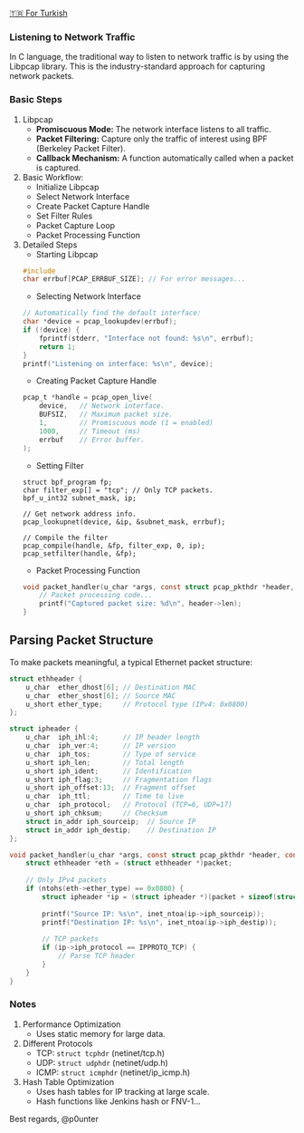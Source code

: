<a href="https://github.com/trycatchh/protecton_defender/blob/documents/A%C4%9F%20Trafi%C4%9Fini%20Dinleme.md">🇹🇷 For Turkish</a>

### Listening to Network Traffic
In C language, the traditional way to listen to network traffic is by using the Libpcap library. This is the industry-standard approach for capturing network packets.

### Basic Steps
1. Libpcap
   - **Promiscuous Mode:** The network interface listens to all traffic.
   - **Packet Filtering:** Capture only the traffic of interest using BPF (Berkeley Packet Filter).
   - **Callback Mechanism:** A function automatically called when a packet is captured.
2. Basic Workflow:
   - Initialize Libpcap
   - Select Network Interface
   - Create Packet Capture Handle
   - Set Filter Rules
   - Packet Capture Loop
   - Packet Processing Function
3. Detailed Steps
   - Starting Libpcap
   ```c
   #include 
   char errbuf[PCAP_ERRBUF_SIZE]; // For error messages...
   ```
   - Selecting Network Interface
   ```c
   // Automatically find the default interface:
   char *device = pcap_lookupdev(errbuf);
   if (!device) {
       fprintf(stderr, "Interface not found: %s\n", errbuf);
       return 1;
   }
   printf("Listening on interface: %s\n", device);
   ```
   - Creating Packet Capture Handle
   ```c
   pcap_t *handle = pcap_open_live(
       device,   // Network interface.
       BUFSIZ,   // Maximum packet size.
       1,        // Promiscuous mode (1 = enabled)
       1000,     // Timeout (ms)
       errbuf    // Error buffer.
   );
   ```
   - Setting Filter
   ```
   struct bpf_program fp;
   char filter_exp[] = "tcp"; // Only TCP packets.
   bpf_u_int32 subnet_mask, ip;

   // Get network address info.
   pcap_lookupnet(device, &ip, &subnet_mask, errbuf);

   // Compile the filter
   pcap_compile(handle, &fp, filter_exp, 0, ip);
   pcap_setfilter(handle, &fp);
   ```
   - Packet Processing Function
   ```c
   void packet_handler(u_char *args, const struct pcap_pkthdr *header, const u_char *packet) {
       // Packet processing code...
       printf("Captured packet size: %d\n", header->len);
   }
   ```

## Parsing Packet Structure
To make packets meaningful, a typical Ethernet packet structure:

```c
struct ethheader {
    u_char  ether_dhost[6]; // Destination MAC
    u_char  ether_shost[6]; // Source MAC
    u_short ether_type;     // Protocol type (IPv4: 0x0800)
};

struct ipheader {
    u_char  iph_ihl:4;      // IP header length
    u_char  iph_ver:4;      // IP version
    u_char  iph_tos;        // Type of service
    u_short iph_len;        // Total length
    u_short iph_ident;      // Identification
    u_short iph_flag:3;     // Fragmentation flags
    u_short iph_offset:13;  // Fragment offset
    u_char  iph_ttl;        // Time to live
    u_char  iph_protocol;   // Protocol (TCP=6, UDP=17)
    u_short iph_chksum;     // Checksum
    struct in_addr iph_sourceip;  // Source IP
    struct in_addr iph_destip;    // Destination IP
};

void packet_handler(u_char *args, const struct pcap_pkthdr *header, const u_char *packet) {
    struct ethheader *eth = (struct ethheader *)packet;
    
    // Only IPv4 packets
    if (ntohs(eth->ether_type) == 0x0800) {
        struct ipheader *ip = (struct ipheader *)(packet + sizeof(struct ethheader));
        
        printf("Source IP: %s\n", inet_ntoa(ip->iph_sourceip));
        printf("Destination IP: %s\n", inet_ntoa(ip->iph_destip));
        
        // TCP packets
        if (ip->iph_protocol == IPPROTO_TCP) {
            // Parse TCP header
        }
    }
}
```

### Notes
1. Performance Optimization
   - Uses static memory for large data.
2. Different Protocols
   - TCP: `struct tcphdr` (netinet/tcp.h)
   - UDP: `struct udphdr` (netinet/udp.h)
   - ICMP: `struct icmphdr` (netinet/ip_icmp.h)
3. Hash Table Optimization
   - Uses hash tables for IP tracking at large scale.
   - Hash functions like Jenkins hash or FNV-1...

Best regards, @p0unter
